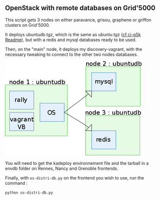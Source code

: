 ## OpenStack with remote databases on Grid'5000

This script gets 3 nodes on either paravance, grisou, graphene or griffon clusters on Grid'5000.

It deploys ubuntudb.tgz, which is the same as ubuntu.tgz ([cf ci-g5k Readme](https://github.com/Marie-Donnie/misc/tree/master/scripts/ci-g5k "ci-g5k")), but with a redis and mysql databases ready to be used.

Then, on the "main" node, it deploys my discovery-vagrant, with the necessary tweaking to connect to the other two nodes databases.

![alt text](requetes.png "What it does sketch")


You will need to get the kadeploy environnement file and the tarball in a envdb folder on Rennes, Nancy and Grenoble frontends.

Finally, with `os-distri-db.py` on the frontend you wish to use, run the command :
```
python os-distri-db.py
```

